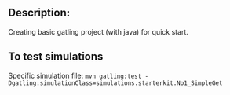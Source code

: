 ## **Description**:
Creating basic gatling project (with java) for quick start.

## **To test simulations**

Specific simulation file: `mvn gatling:test -Dgatling.simulationClass=simulations.starterkit.No1_SimpleGet`
